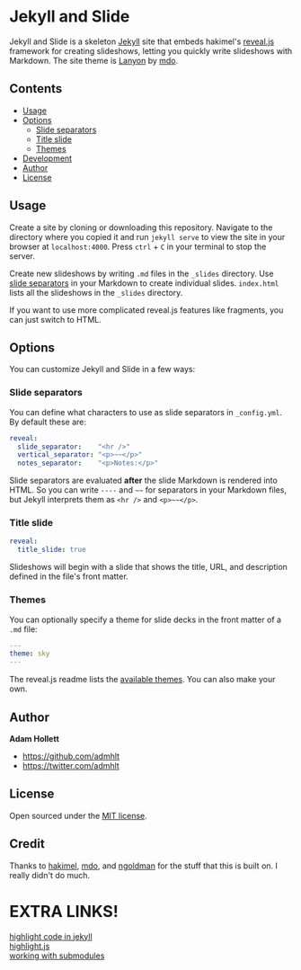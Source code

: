 # Jekyll and Slide

Jekyll and Slide is a skeleton [Jekyll](http://jekyllrb.com) site that embeds hakimel's [reveal.js](//github.com/hakimel/reveal.js) framework for creating slideshows, letting you quickly write slideshows with Markdown. The site theme is [Lanyon](//github.com/poole/lanyon) by [mdo](//github.com/mdo).

## Contents

-   [Usage](#usage)
-   [Options](#options)
    -   [Slide separators](#slide-separators)
    -   [Title slide](#title-slide)
    -   [Themes](#themes)
-   [Development](#development)
-   [Author](#author)
-   [License](#license)

## Usage

Create a site by cloning or downloading this repository. Navigate to the directory where you copied it and run `jekyll serve` to view the site in your browser at `localhost:4000`. Press `ctrl` + `C` in your terminal to stop the server.

Create new slideshows by writing `.md` files in the `_slides` directory. Use [slide separators](#slide-separators) in your Markdown to create individual slides. `index.html` lists all the slideshows in the `_slides` directory.

If you want to use more complicated reveal.js features like fragments, you can just switch to HTML.

## Options

You can customize Jekyll and Slide in a few ways:

### Slide separators

You can define what characters to use as slide separators in `_config.yml`. By default these are:

```yaml
reveal:
  slide_separator:    "<hr />"
  vertical_separator: "<p>~~</p>"
  notes_separator:    "<p>Notes:</p>"
```

Slide separators are evaluated **after** the slide Markdown is rendered into HTML. So you can write `----` and `~~` for separators in your Markdown files, but Jekyll interprets them as `<hr />` and `<p>~~</p>`.

### Title slide

```yaml
reveal:
  title_slide: true
```

Slideshows will begin with a slide that shows the title, URL, and description defined in the file's front matter.

### Themes

You can optionally specify a theme for slide decks in the front matter of a `.md` file:

```yaml
---
theme: sky
---
```

The reveal.js readme lists the [available themes](//github.com/hakimel/reveal.js#theming). You can also make your own.

## Author

**Adam Hollett**

-   <https://github.com/admhlt>
-   <https://twitter.com/admhlt>

## License

Open sourced under the [MIT license](LICENSE.md).

## Credit

Thanks to [hakimel](//github.com/hakimel), [mdo](//github.com/mdo), and [ngoldman](//github.com/ngoldman) for the stuff that this is built on. I really didn't do much.

# EXTRA LINKS!

[highlight code in jekyll](http://www.vishalsinha.in/2017/04/23/highlight-code-jekyll.html)  
[highlight.js](https://highlightjs.org/usage/)  
[working with submodules](https://github.blog/2016-02-01-working-with-submodules/)  
